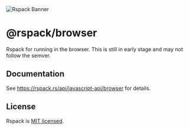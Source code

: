 <picture>
  <img alt="Rspack Banner" src="https://assets.rspack.rs/rspack/rspack-banner.png">
</picture>

# @rspack/browser

Rspack for running in the browser. This is still in early stage and may not follow the semver.

## Documentation

See <https://rspack.rs/api/javascript-api/browser> for details.

## License

Rspack is [MIT licensed](https://github.com/web-infra-dev/rspack/blob/main/LICENSE).
